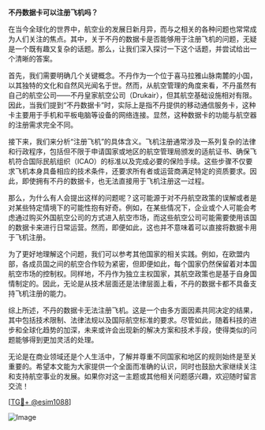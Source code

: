 **不丹数据卡可以注册飞机吗？**

在当今全球化的世界中，航空业的发展日新月异，而与之相关的各种问题也常常成为人们关注的焦点。其中，关于不丹的数据卡是否能够用于注册飞机的问题，无疑是一个既有趣又复杂的话题。那么，让我们深入探讨一下这个话题，并尝试给出一个清晰的答案。

首先，我们需要明确几个关键概念。不丹作为一个位于喜马拉雅山脉南麓的小国，以其独特的文化和自然风光闻名于世。然而，从航空管理的角度来看，不丹虽然有自己的航空公司——不丹皇家航空公司（Drukair），但其航空基础设施相对有限。因此，当我们提到“不丹数据卡”时，实际上是指不丹提供的移动通信服务卡，这种卡主要用于手机和平板电脑等设备的网络连接。显然，这种数据卡的功能与航空器的注册需求完全不同。

接下来，我们来分析“注册飞机”的具体含义。飞机注册通常涉及一系列复杂的法律和行政程序，包括但不限于申请国家或地区的航空管理局颁发的适航证书、确保飞机符合国际民航组织（ICAO）的标准以及完成必要的保险手续。这些步骤不仅要求飞机本身具备相应的技术条件，还要求所有者或运营商满足特定的资质要求。因此，即使拥有不丹的数据卡，也无法直接用于飞机注册这一过程。

那么，为什么有人会提出这样的问题呢？这可能源于对不丹航空政策的误解或者是对某些特定情境下的可能性抱有好奇。例如，在某些情况下，企业或个人可能会考虑通过购买外国航空公司的方式进入航空市场，而这些航空公司可能需要使用该国的数据卡来进行日常运营。然而，即便如此，这也并不意味着可以直接将数据卡用于飞机注册。

为了更好地理解这个问题，我们可以参考其他国家的相关实践。例如，在欧盟内部，各成员国之间的航空合作较为紧密，但即便如此，每个国家仍然保留着对本国航空市场的控制权。同样地，不丹作为独立主权国家，其航空政策也是基于自身国情制定的。因此，无论是从技术层面还是法律层面上看，不丹的数据卡都不具备支持飞机注册的能力。

综上所述，不丹的数据卡无法注册飞机。这是一个由多方面因素共同决定的结果，其中包括技术限制、法律法规以及国际航空标准的要求。尽管如此，随着科技的进步和全球化趋势的加深，未来或许会出现新的解决方案和技术手段，使得类似的问题能够得到更加灵活的处理。

无论是在商业领域还是个人生活中，了解并尊重不同国家和地区的规则始终是至关重要的。希望本文能为大家提供一个全面而准确的认识，同时也鼓励大家继续关注和支持航空事业的发展。如果你对这一主题或其他相关问题感兴趣，欢迎随时留言交流！

[[TG💪+ @esim1088](https://t.me/s/esim1088)]

![Image](https://i.postimg.cc/4NQfJmqS/Snipaste-2025-05-13-00-14-12.png)